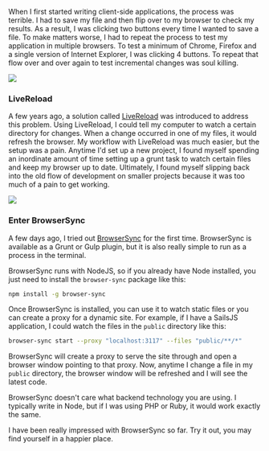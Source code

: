 When I first started writing client-side applications, the process was terrible. I had to save my file and then flip over to my browser to check my results. As a result, I was clicking two buttons every time I wanted to save a file. To make matters worse, I had to repeat the process to test my application in multiple browsers. To test a minimum of Chrome, Firefox and a single version of Internet Explorer, I was clicking 4 buttons. To repeat that flow over and over again to test incremental changes was soul killing.

<!-- more -->

![](/images/blog/auqaman.png)

### LiveReload

A few years ago, a solution called [LiveReload](http://livereload.com/) was introduced to address this problem. Using LiveReload, I could tell my computer to watch a certain directory for changes. When a change occurred in one of my files, it would refresh the browser. My workflow with LiveReload was much easier, but the setup was a pain. Anytime I'd set up a new project, I found myself spending an inordinate amount of time setting up a grunt task to watch certain files and keep my browser up to date. Ultimately, I found myself slipping back into the old flow of development on smaller projects because it was too much of a pain to get working.

![](/images/blog/superman.png)

### Enter BrowserSync

A few days ago, I tried out [BrowserSync](http://www.browsersync.io/) for the first time. BrowserSync is available as a Grunt or Gulp plugin, but it is also really simple to run as a process in the terminal.

BrowserSync runs with NodeJS, so if you already have Node installed, you just need to install the `browser-sync` package like this:

```bash
npm install -g browser-sync
```

Once BrowserSync is installed, you can use it to watch static files or you can create a proxy for a dynamic site. For example, if I have a SailsJS application, I could watch the files in the `public` directory like this:

```bash
browser-sync start --proxy "localhost:3117" --files "public/**/*"
```

BrowserSync will create a proxy to serve the site through and open a browser window pointing to that proxy. Now, anytime I change a file in my `public` directory, the browser window will be refreshed and I will see the latest code.

BrowserSync doesn't care what backend technology you are using. I typically write in Node, but if I was using PHP or Ruby, it would work exactly the same.

I have been really impressed with BrowserSync so far. Try it out, you may find yourself in a happier place.